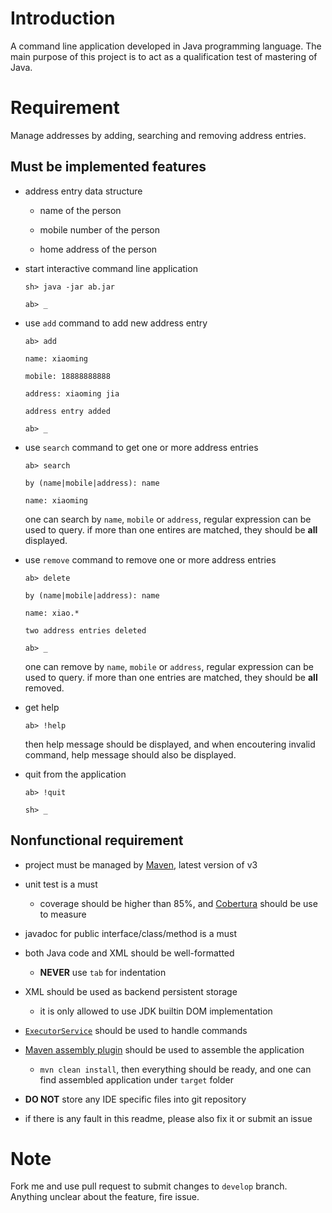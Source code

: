 # Introduction

A command line application developed in Java programming language.
The main purpose of this project is to act as a qualification test of
mastering of Java.

# Requirement

Manage addresses by adding, searching and removing address entries.

## Must be implemented features

* address entry data structure

  * name of the person

  * mobile number of the person

  * home address of the person

* start interactive command line application

    `sh> java -jar ab.jar`

    `ab> _`

* use `add` command to add new address entry

    `ab> add`

    `name: xiaoming`

    `mobile: 18888888888`

    `address: xiaoming jia`

    `address entry added`

    `ab> _`

* use `search` command to get one or more address entries

    `ab> search`

    `by (name|mobile|address): name`

    `name: xiaoming`

    one can search by `name`, `mobile` or `address`, regular expression can be used to query.
    if more than one entires are matched, they should be __all__ displayed.

* use `remove` command to remove one or more address entries

    `ab> delete`

    `by (name|mobile|address): name`

    `name: xiao.*`

    `two address entries deleted`

    `ab> _`

    one can remove by `name`, `mobile` or `address`, regular expression can be used to query.
    if more than one entries are matched, they should be __all__ removed.

* get help

    `ab> !help`

    then help message should be displayed, and when encoutering invalid command, help message
    should also be displayed.

* quit from the application

    `ab> !quit`

    `sh> _`

## Nonfunctional requirement

* project must be managed by [Maven](http://maven.apache.org/), latest version of v3

* unit test is a must
  * coverage should be higher than 85%, and [Cobertura](http://cobertura.sourceforge.net/)
    should be use to measure

* javadoc for public interface/class/method is a must

* both Java code and XML should be well-formatted
  * __NEVER__ use `tab` for indentation

* XML should be used as backend persistent storage
  * it is only allowed to use JDK builtin DOM implementation

* [`ExecutorService`](http://docs.oracle.com/javase/6/docs/api/java/util/concurrent/ExecutorService.html) should be used to handle commands

* [Maven assembly plugin](http://maven.apache.org/plugins/maven-assembly-plugin/) should be used to assemble the application
  * `mvn clean install`, then everything should be ready, and one can find assembled application
    under `target` folder

* __DO NOT__ store any IDE specific files into git repository

* if there is any fault in this readme, please also fix it or submit an issue

# Note

Fork me and use pull request to submit changes to `develop` branch. Anything unclear about the feature, fire issue.
